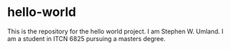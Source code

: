 # hello-world
This is the repository for the hello world project.
I am Stephen W. Umland. I am a student in ITCN 6825 pursuing a masters degree.
